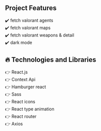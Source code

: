 ## Project Features

:heavy_check_mark: fetch valorant agents <br />
:heavy_check_mark: fetch valorant maps <br />
:heavy_check_mark: fetch valorant weapons & detail <br />
:heavy_check_mark: dark mode <br />

## :fire: Technologies and Libraries

:point_right: React.js <br />
:point_right: Context Api <br />
:point_right: Hamburger react <br />
:point_right: Sass <br />
:point_right: React icons <br />
:point_right: React type animation <br />
:point_right: React router <br />
:point_right: Axios <br />

<br />